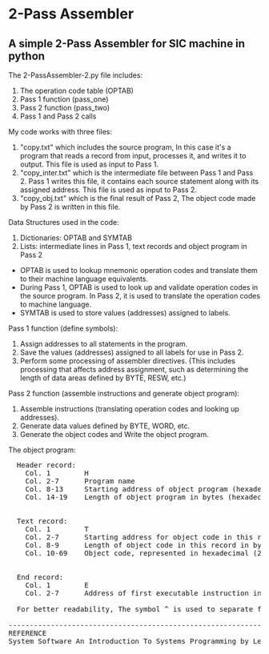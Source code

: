 # 2-Pass Assembler
## A simple 2-Pass Assembler for SIC machine in python 

The 2-PassAssembler-2.py file includes:
  1) The operation code table (OPTAB)
  2) Pass 1 function (pass_one)
  3) Pass 2 function (pass_two)
  4) Pass 1 and Pass 2 calls

My code works with three files:
  1) "copy.txt" which includes the source program, In this case it's a program that reads a record from input, processes it, and writes it to output.      This file is used as input to Pass 1.
  2) "copy_inter.txt" which is the intermediate file between Pass 1 and Pass 2. Pass 1 writes this file, it contains each source statement along with      its assigned address. This file is used as input to Pass 2.
  3) "copy_obj.txt" which is the final result of Pass 2, The object code made by Pass 2 is written in this file.

Data Structures used in the code:
  1) Dictionaries: OPTAB and SYMTAB
  2) Lists: intermediate lines in Pass 1, text records and object program in Pass 2

* OPTAB is used to lookup mnemonic operation codes and translate them to their machine language equivalents.
* During Pass 1, OPTAB is used to look up and validate operation codes in the source program. In Pass 2, it is used to translate the operation codes to machine language.
* SYMTAB is used to store values (addresses) assigned to labels.

Pass 1 function (define symbols):
  1) Assign addresses to all statements in the program.
  2) Save the values (addresses) assigned to all labels for use in Pass 2.
  3) Perform some processing of assembler directives. (This includes processing that affects address assignment, such as determining the length of         data areas defined by BYTE, RESW, etc.)

Pass 2 function (assemble instructions and generate object program):
  1) Assemble instructions (translating operation codes and looking up addresses).
  2) Generate data values defined by BYTE, WORD, etc.
  3) Generate the object codes and Write the object program.

The object program:
<pre>
  Header record:
    Col. 1        H
    Col. 2-7      Program name
    Col. 8-13     Starting address of object program (hexadecimal)
    Col. 14-19    Length of object program in bytes (hexadecimal)


  Text record:
    Col. 1        T
    Col. 2-7      Starting address for object code in this record (hexadecimal)
    Col. 8-9      Length of object code in this record in bytes (hexadecimal)
    Col. 10-69    Object code, represented in hexadecimal (2 columns per byte of object code)


  End record:
    Col. 1        E
    Col. 2-7      Address of first executable instruction in object program (hexadecimal)

  For better readability, The symbol ^ is used to separate fields.

------------------------------------------------------------------------------------------------------------------------------------------------------
REFERENCE
System Software An Introduction To Systems Programming by Leland L. Beck
</pre>
